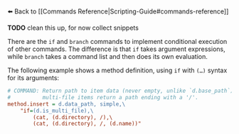 :arrow_left: Back to [[Commands Reference|Scripting-Guide#commands-reference]]

**TODO** clean this up, for now collect snippets

There are the `if` and `branch` commands to implement conditional execution of other commands. The difference is that `if` takes argument expressions, while `branch` takes a command list and then does its own evaluation.

The following example shows a method definition, using `if` with `(…)` syntax for its arguments:

```ini
# COMMAND: Return path to item data (never empty, unlike `d.base_path`);
#          multi-file items return a path ending with a '/'. 
method.insert = d.data_path, simple,\
    "if=(d.is_multi_file),\
        (cat, (d.directory), /),\
        (cat, (d.directory), /, (d.name))"
```